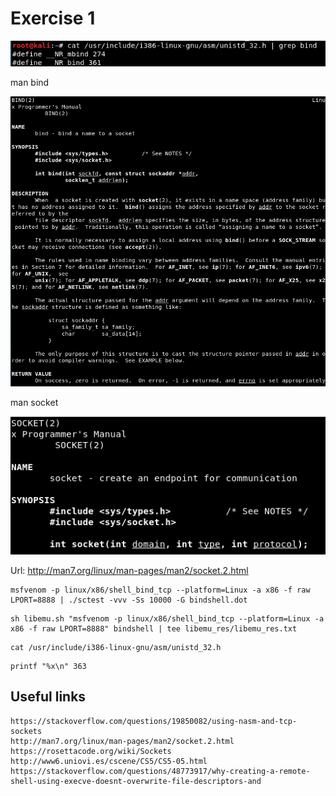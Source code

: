 # Exercise 1

![Screenshot](images/1.png)

man bind

![Screenshot](images/2.png)

man socket

![Screenshot](images/3.png)


Url: http://man7.org/linux/man-pages/man2/socket.2.html 



```
msfvenom -p linux/x86/shell_bind_tcp --platform=Linux -a x86 -f raw LPORT=8888 | ./sctest -vvv -Ss 10000 -G bindshell.dot
```

```
sh libemu.sh "msfvenom -p linux/x86/shell_bind_tcp --platform=Linux -a x86 -f raw LPORT=8888" bindshell | tee libemu_res/libemu_res.txt
```

```
cat /usr/include/i386-linux-gnu/asm/unistd_32.h 
```

```
printf "%x\n" 363
```

## Useful links
```
https://stackoverflow.com/questions/19850082/using-nasm-and-tcp-sockets
http://man7.org/linux/man-pages/man2/socket.2.html
https://rosettacode.org/wiki/Sockets
http://www6.uniovi.es/cscene/CS5/CS5-05.html
https://stackoverflow.com/questions/48773917/why-creating-a-remote-shell-using-execve-doesnt-overwrite-file-descriptors-and
```